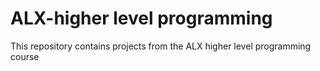 # ALX-higher level programming
This repository contains projects from the ALX higher level programming course
